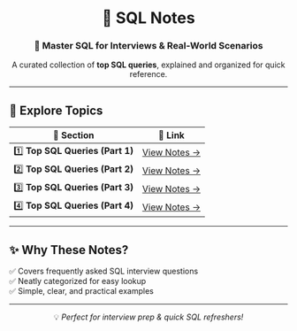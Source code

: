 <div align="center">

# 📘 SQL Notes  

### 🚀 Master SQL for Interviews & Real-World Scenarios  

A curated collection of **top SQL queries**, explained and organized for quick reference.  

---

</div>

## 📂 Explore Topics  

<div align="center">

| 🔢 Section | 📄 Link |
|------------|---------|
| 1️⃣ **Top SQL Queries (Part 1)** | [View Notes →](TOP_SQL_QUERIES_1.md) |
| 2️⃣ **Top SQL Queries (Part 2)** | [View Notes →](TOP_SQL_QUERIES_2.md) |
| 3️⃣ **Top SQL Queries (Part 3)** | [View Notes →](TOP_SQL_QUERIES_3.md) |
| 4️⃣ **Top SQL Queries (Part 4)** | [View Notes →](TOP_SQL_QUERIES_4.md) |

</div>

---

## ✨ Why These Notes?  
✅ Covers frequently asked SQL interview questions  
✅ Neatly categorized for easy lookup  
✅ Simple, clear, and practical examples  

---

<div align="center">

💡 *Perfect for interview prep & quick SQL refreshers!*  

</div>
